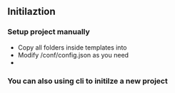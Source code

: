 ## Initilaztion
### Setup project manually
* Copy all folders inside templates into <project-root-dir>
* Modify <project-root-dir>/conf/config.json as you need
* 

### You can also using cli to initilze a new project